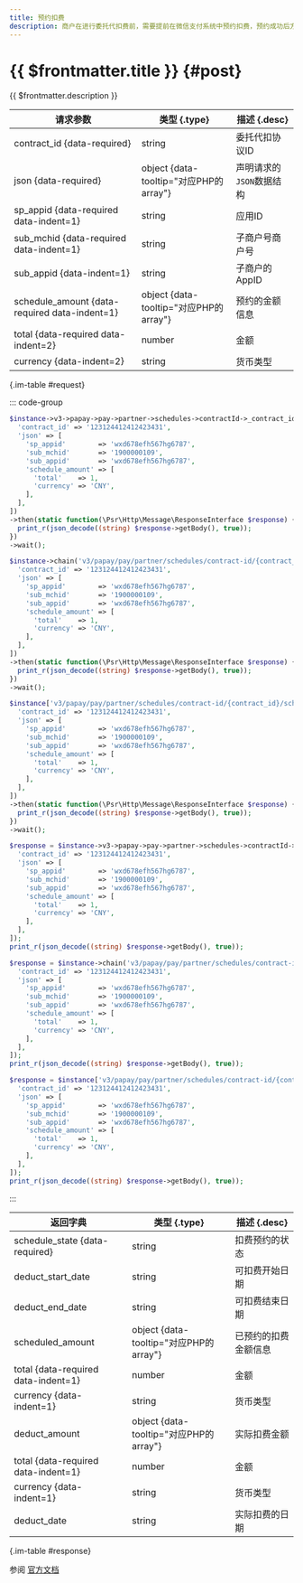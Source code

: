 ```yaml
---
title: 预约扣费
description: 商户在进行委托代扣费前，需要提前在微信支付系统中预约扣费，预约成功后方可在约定时间内扣费。
---
```


# {{ $frontmatter.title }} {#post}

{{ $frontmatter.description }}

| 请求参数 | 类型 {.type} | 描述 {.desc}
| --- | --- | ---
| contract_id {data-required} | string | 委托代扣协议ID
| json {data-required} | object {data-tooltip="对应PHP的array"} | 声明请求的`JSON`数据结构
| sp_appid {data-required data-indent=1} | string | 应用ID
| sub_mchid {data-required data-indent=1} | string | 子商户号商户号
| sub_appid {data-indent=1} | string | 子商户的AppID
| schedule_amount {data-required data-indent=1} | object {data-tooltip="对应PHP的array"} | 预约的金额信息
| total {data-required data-indent=2} | number | 金额
| currency {data-indent=2} | string | 货币类型

{.im-table #request}

::: code-group

```php [异步纯链式]
$instance->v3->papay->pay->partner->schedules->contractId->_contract_id_->schedule->postAsync([
  'contract_id' => '123124412412423431',
  'json' => [
    'sp_appid'        => 'wxd678efh567hg6787',
    'sub_mchid'       => '1900000109',
    'sub_appid'       => 'wxd678efh567hg6787',
    'schedule_amount' => [
      'total'    => 1,
      'currency' => 'CNY',
    ],
  ],
])
->then(static function(\Psr\Http\Message\ResponseInterface $response) {
  print_r(json_decode((string) $response->getBody(), true));
})
->wait();
```

```php [异步声明式]
$instance->chain('v3/papay/pay/partner/schedules/contract-id/{contract_id}/schedule')->postAsync([
  'contract_id' => '123124412412423431',
  'json' => [
    'sp_appid'        => 'wxd678efh567hg6787',
    'sub_mchid'       => '1900000109',
    'sub_appid'       => 'wxd678efh567hg6787',
    'schedule_amount' => [
      'total'    => 1,
      'currency' => 'CNY',
    ],
  ],
])
->then(static function(\Psr\Http\Message\ResponseInterface $response) {
  print_r(json_decode((string) $response->getBody(), true));
})
->wait();
```

```php [异步属性式]
$instance['v3/papay/pay/partner/schedules/contract-id/{contract_id}/schedule']->postAsync([
  'contract_id' => '123124412412423431',
  'json' => [
    'sp_appid'        => 'wxd678efh567hg6787',
    'sub_mchid'       => '1900000109',
    'sub_appid'       => 'wxd678efh567hg6787',
    'schedule_amount' => [
      'total'    => 1,
      'currency' => 'CNY',
    ],
  ],
])
->then(static function(\Psr\Http\Message\ResponseInterface $response) {
  print_r(json_decode((string) $response->getBody(), true));
})
->wait();
```

```php [同步纯链式]
$response = $instance->v3->papay->pay->partner->schedules->contractId->_contract_id_->schedule->post([
  'contract_id' => '123124412412423431',
  'json' => [
    'sp_appid'        => 'wxd678efh567hg6787',
    'sub_mchid'       => '1900000109',
    'sub_appid'       => 'wxd678efh567hg6787',
    'schedule_amount' => [
      'total'    => 1,
      'currency' => 'CNY',
    ],
  ],
]);
print_r(json_decode((string) $response->getBody(), true));
```

```php [同步声明式]
$response = $instance->chain('v3/papay/pay/partner/schedules/contract-id/{contract_id}/schedule')->post([
  'contract_id' => '123124412412423431',
  'json' => [
    'sp_appid'        => 'wxd678efh567hg6787',
    'sub_mchid'       => '1900000109',
    'sub_appid'       => 'wxd678efh567hg6787',
    'schedule_amount' => [
      'total'    => 1,
      'currency' => 'CNY',
    ],
  ],
]);
print_r(json_decode((string) $response->getBody(), true));
```

```php [同步属性式]
$response = $instance['v3/papay/pay/partner/schedules/contract-id/{contract_id}/schedule']->post([
  'contract_id' => '123124412412423431',
  'json' => [
    'sp_appid'        => 'wxd678efh567hg6787',
    'sub_mchid'       => '1900000109',
    'sub_appid'       => 'wxd678efh567hg6787',
    'schedule_amount' => [
      'total'    => 1,
      'currency' => 'CNY',
    ],
  ],
]);
print_r(json_decode((string) $response->getBody(), true));
```

:::

| 返回字典 | 类型 {.type} | 描述 {.desc}
| --- | --- | ---
| schedule_state {data-required} | string | 扣费预约的状态
| deduct_start_date | string | 可扣费开始日期
| deduct_end_date | string | 可扣费结束日期
| scheduled_amount | object {data-tooltip="对应PHP的array"} | 已预约的扣费金额信息
| total {data-required data-indent=1} | number | 金额
| currency {data-indent=1} | string | 货币类型
| deduct_amount | object {data-tooltip="对应PHP的array"} | 实际扣费金额
| total {data-required data-indent=1} | number | 金额
| currency {data-indent=1} | string | 货币类型
| deduct_date | string | 实际扣费的日期

{.im-table #response}

参阅 [官方文档](https://pay.weixin.qq.com/docs/partner/apis/entrusted-payment/partner/partner-schedule-deduction.html)
